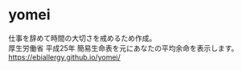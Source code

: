 # yomei
仕事を辞めて時間の大切さを戒めるため作成。<br>
厚生労働省 平成25年 簡易生命表を元にあなたの平均余命を表示します。<br>
https://ebiallergy.github.io/yomei/
